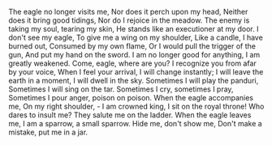 The eagle no longer visits me,
Nor does it perch upon my head,
Neither does it bring good tidings,
Nor do I rejoice in the meadow.
The enemy is taking my soul, tearing my skin,
He stands like an executioner at my door.
I don't see my eagle,
To give me a wing on my shoulder,
Like a candle, I have burned out,
Consumed by my own flame,
Or I would pull the trigger of the gun,
And put my hand on the sword.
I am no longer good for anything,
I am greatly weakened.
Come, eagle, where are you?
I recognize you from afar by your voice,
When I feel your arrival,
I will change instantly;
I will leave the earth in a moment,
I will dwell in the sky.
Sometimes I will play the panduri,
Sometimes I will sing on the tar.
Sometimes I cry, sometimes I pray,
Sometimes I pour anger, poison on poison.
When the eagle accompanies me,
On my right shoulder, -
I am crowned king,
I sit on the royal throne!
Who dares to insult me?
They salute me on the ladder.
When the eagle leaves me,
I am a sparrow, a small sparrow.
Hide me, don't show me,
Don't make a mistake, put me in a jar.